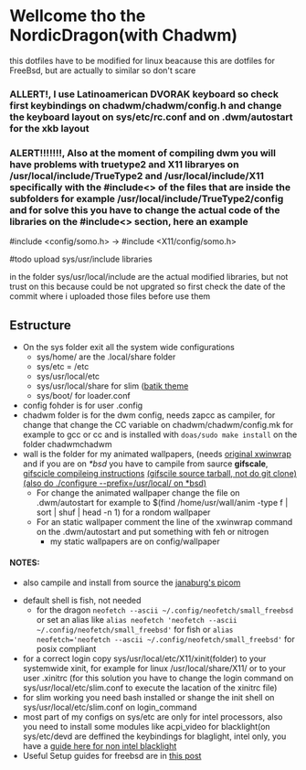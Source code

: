 # Wellcome tho the NordicDragon(with Chadwm)
this dotfiles have to be modified for linux beacause this are dotfiles for FreeBsd, but are actually to similar so don't scare

### ALLERT!, I use Latinoamerican DVORAK keyboard so check first keybindings on chadwm/chadwm/config.h and change the keyboard layout on sys/etc/rc.conf  and on .dwm/autostart for the xkb layout

### ALERT!!!!!!!, Also at the moment of compiling dwm you will have problems with truetype2 and X11 libraryes on /usr/local/include/TrueType2  and /usr/local/include/X11 specifically with the #include<> of the files that are inside the subfolders for example /usr/local/include/TrueType2/config and for solve this you have to change the actual code of the libraries on the #include<> section, here an example

#include  <config/somo.h> -> #include <X11/config/somo.h>

#todo upload sys/usr/include libraries

in the folder sys/usr/local/include are the actual modified libraries, but not trust on this because could be not upgrated so first check the date of the commit where i uploaded those files before use them

## Estructure

- On the sys folder exit all the system wide configurations
    - sys/home/ are the .local/share folder
    - sys/etc = /etc
    - sys/usr/local/etc 
    - sys/usr/local/share for slim ([batik theme](https://www.deviantart.com/owl4ce/art/Floflo-Batik-SLiM-Themes-861519439)
    - sys/boot/ for loader.conf
- config fohder is for user .config
- chadwm folder is for the dwm config, needs zapcc as campiler, for change that change the CC variable on chadwm/chadwm/config.mk for example to gcc or cc and is installed with `doas/sudo make install` on the folder chadwmchadwm 
- wall is the folder for my animated wallpapers, (needs [original xwinwrap](https://github.com/mmhobi7/xwinwrap) and if you are on *\*bsd* you have to campile from saurce **gifscale**, [gifscicle compileing instructions](https://github.com/kohler/gifsicle) [(gifscile source tarball, not do git clone) (also do ./configure --prefix=/usr/local/ on \*bsd)](http://www.lcdf.org/gifsicle/)
    - For change the animated wallpaper change the file on .dwm/autostart for example to $(find /home/usr/wall/anim -type f | sort | shuf | head -n 1) for a rondom wallpaper
    - For an static wallpaper comment the line of the xwinwrap command on the .dwm/autostart and put something with feh or nitrogen
        - my static wallpapers are on config/wallpaper
#### NOTES:
+ also campile and install from source the [janaburg's picom](https://github.com/jonaburg/picom)
- default shell is fish, not needed
    - for the dragon `neofetch --ascii ~/.config/neofetch/small_freebsd` or set an alias like `alias neofetch 'neofetch --ascii ~/.config/neofetch/small_freebsd'` for fish or `alias neofetch='neofetch --ascii ~/.config/neofetch/small_freebsd'` for posix compliant 
- for a correct login copy sys/usr/local/etc/X11/xinit(folder) to your systemwide xinit, for example for linux /usr/local/share/X11/ or to your user .xinitrc (for this solution you have to change the login command on sys/usr/local/etc/slim.conf to execute the lacation of the xinitrc file)
- for slim working you need bash installed or shange the init shell on sys/usr/local/etc/slim.conf on login\_command
- most part of my configs on sys/etc are only for intel processors, also you need to install some modules like acpi\_video for blacklight(on sys/etc/devd are deffined the keybindings for blaglight, intel only, you have a [guide here for non intel blacklight](https://www.davidschlachter.com/misc/freebsd-acpi_video-thinkpad-display-brightness)
- Useful Setup guides for freebsd are in [this post ](https://forums.freebsd.org/threads/how-to-setup-a-microphone-correctly-freebsd.82804/)
